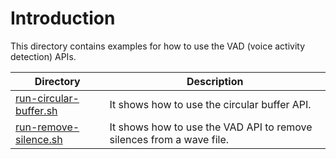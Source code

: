 # Introduction


This directory contains examples for how to use the VAD (voice activity detection)
APIs.

|Directory| Description|
|---------|------------|
|[run-circular-buffer.sh](./run-circular-buffer.sh)|It shows how to use the circular buffer API.|
|[run-remove-silence.sh](./run-remove-silence.sh)|It shows how to use the VAD API to remove silences from a wave file.|

